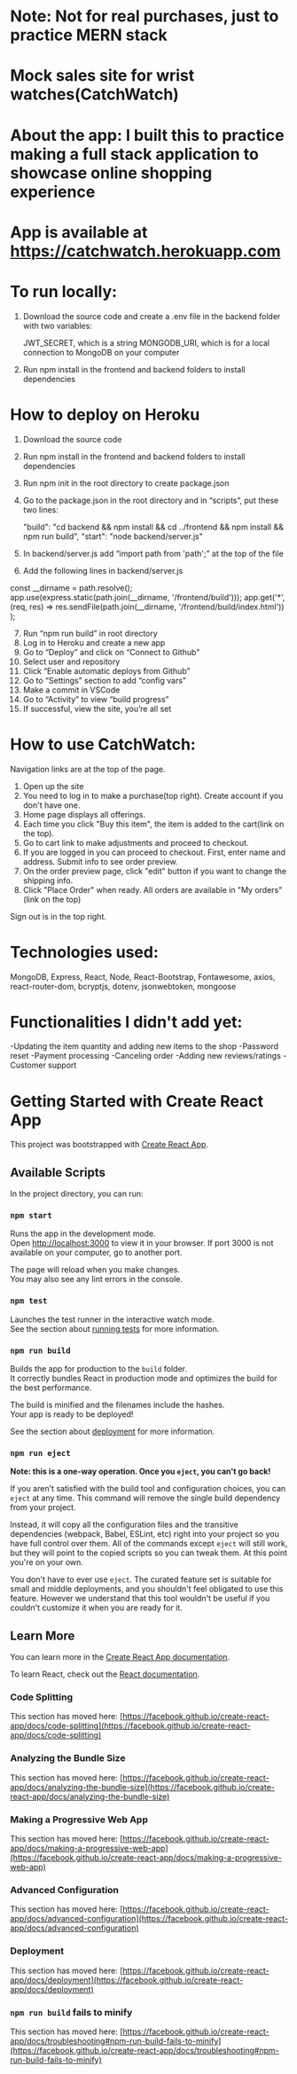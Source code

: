 # Note: Not for real purchases, just to practice MERN stack

# Mock sales site for wrist watches(CatchWatch)

# About the app: I built this to practice making a full stack application to showcase online shopping experience

# App is available at https://catchwatch.herokuapp.com

# To run locally:

1. Download the source code and create a .env file in the backend folder with two variables:

   JWT_SECRET, which is a string
   MONGODB_URI, which is for a local connection to MongoDB on your computer

2. Run npm install in the frontend and backend folders to install dependencies

# How to deploy on Heroku

1. Download the source code
2. Run npm install in the frontend and backend folders to install dependencies
3. Run npm init in the root directory to create package.json
4. Go to the package.json in the root directory and in “scripts”, put these two lines:

   "build": "cd backend && npm install && cd ../frontend && npm install && npm run build",
   "start": "node backend/server.js"

5. In backend/server.js add “import path from 'path';” at the top of the file
6. Add the following lines in backend/server.js

const \_\_dirname = path.resolve();
app.use(express.static(path.join(\_\_dirname, '/frontend/build')));
app.get('\*', (req, res) => res.sendFile(path.join(\_\_dirname, '/frontend/build/index.html')) );

7. Run “npm run build” in root directory
8. Log in to Heroku and create a new app
9. Go to “Deploy” and click on “Connect to Github”
10. Select user and repository
11. Click “Enable automatic deploys from Github”
12. Go to “Settings” section to add “config vars”
13. Make a commit in VSCode
14. Go to “Activity” to view “build progress”
15. If successful, view the site, you’re all set

# How to use CatchWatch:

Navigation links are at the top of the page.

1. Open up the site
2. You need to log in to make a purchase(top right). Create account if you don't have one.
3. Home page displays all offerings.
4. Each time you click "Buy this item", the item is added to the cart(link on the top).
5. Go to cart link to make adjustments and proceed to checkout.
6. If you are logged in you can proceed to checkout. First, enter name and address. Submit info to see order preview.
7. On the order preview page, click "edit" button if you want to change the shipping info.
8. Click "Place Order" when ready. All orders are available in "My orders"(link on the top)

Sign out is in the top right.

# Technologies used:

MongoDB, Express, React, Node, React-Bootstrap, Fontawesome, axios, react-router-dom, bcryptjs, dotenv, jsonwebtoken, mongoose

# Functionalities I didn't add yet:

-Updating the item quantity and adding new items to the shop
-Password reset
-Payment processing
-Canceling order
-Adding new reviews/ratings
-Customer support

# Getting Started with Create React App

This project was bootstrapped with [Create React App](https://github.com/facebook/create-react-app).

## Available Scripts

In the project directory, you can run:

### `npm start`

Runs the app in the development mode.\
Open [http://localhost:3000](http://localhost:3000) to view it in your browser. If port 3000 is not available on your computer, go to another port.

The page will reload when you make changes.\
You may also see any lint errors in the console.

### `npm test`

Launches the test runner in the interactive watch mode.\
See the section about [running tests](https://facebook.github.io/create-react-app/docs/running-tests) for more information.

### `npm run build`

Builds the app for production to the `build` folder.\
It correctly bundles React in production mode and optimizes the build for the best performance.

The build is minified and the filenames include the hashes.\
Your app is ready to be deployed!

See the section about [deployment](https://facebook.github.io/create-react-app/docs/deployment) for more information.

### `npm run eject`

**Note: this is a one-way operation. Once you `eject`, you can't go back!**

If you aren't satisfied with the build tool and configuration choices, you can `eject` at any time. This command will remove the single build dependency from your project.

Instead, it will copy all the configuration files and the transitive dependencies (webpack, Babel, ESLint, etc) right into your project so you have full control over them. All of the commands except `eject` will still work, but they will point to the copied scripts so you can tweak them. At this point you're on your own.

You don't have to ever use `eject`. The curated feature set is suitable for small and middle deployments, and you shouldn't feel obligated to use this feature. However we understand that this tool wouldn't be useful if you couldn't customize it when you are ready for it.

## Learn More

You can learn more in the [Create React App documentation](https://facebook.github.io/create-react-app/docs/getting-started).

To learn React, check out the [React documentation](https://reactjs.org/).

### Code Splitting

This section has moved here: [https://facebook.github.io/create-react-app/docs/code-splitting](https://facebook.github.io/create-react-app/docs/code-splitting)

### Analyzing the Bundle Size

This section has moved here: [https://facebook.github.io/create-react-app/docs/analyzing-the-bundle-size](https://facebook.github.io/create-react-app/docs/analyzing-the-bundle-size)

### Making a Progressive Web App

This section has moved here: [https://facebook.github.io/create-react-app/docs/making-a-progressive-web-app](https://facebook.github.io/create-react-app/docs/making-a-progressive-web-app)

### Advanced Configuration

This section has moved here: [https://facebook.github.io/create-react-app/docs/advanced-configuration](https://facebook.github.io/create-react-app/docs/advanced-configuration)

### Deployment

This section has moved here: [https://facebook.github.io/create-react-app/docs/deployment](https://facebook.github.io/create-react-app/docs/deployment)

### `npm run build` fails to minify

This section has moved here: [https://facebook.github.io/create-react-app/docs/troubleshooting#npm-run-build-fails-to-minify](https://facebook.github.io/create-react-app/docs/troubleshooting#npm-run-build-fails-to-minify)
